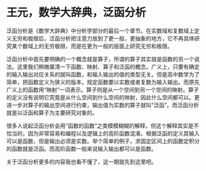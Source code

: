 # 王元，数学大辞典，泛函分析

泛函分析是《数学大辞典》中分析学部分的最后一个章节。在实数域和复数域上定义无穷和极限后，泛函分析把注意力放到了更一般，更抽象的地方，它不再具体研究某个数域上的无穷极限，而是在更为一般的层面上研究无穷和极限。

泛函分析中首先要明确的一个概念就是算子，所谓的算子其实就是函数的另一个说法。这里我们稍微厘清一下函数、映射、算子和泛函的概念。广义上，只要有确定的输入输出对应关系的就叫函数，和输入输出的值的类型无关。但是高中数学为了简单，把函数定义为狭义的版本，规定函数要以实数或者复数为输入输出。而原先广义上的函数用“映射”一词表示。算子则是从一个空间到另一个空间的映射。算子的定义没有说明它究竟是从什么空间到什么空间的映射，因此什么空间都可以。更进一步对算子的输出空间进行约束，输出值为实数的算子就叫“泛函”。而泛函分析就是以泛函和算子为主要研究对象的。

很多人说起泛函分析会用“函数的函数”之类模模糊糊的解释，但这个解释其实是不恰当的，因为非常容易和编程以及逻辑上的高阶函数混淆。根据泛函的定义其输入可以是函数，但是输出必须是实数。举个简单的例子，求固定区间上的函数定积分的函数就是泛函。而高阶函数一般来说输入输出都可以是函数。

关于泛函分析更多的内容我也看不懂了，这一期就先到这里吧。

